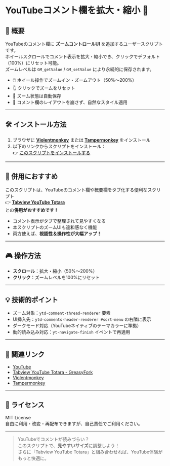 # YouTubeコメント欄を拡大・縮小 🎥

## 📌 概要

YouTubeのコメント欄に **ズームコントロールUI** を追加するユーザースクリプトです。  
ホイールスクロールでコメント表示を拡大・縮小でき、クリックでデフォルト（100%）にリセット可能。  
ズームレベルは `GM_getValue` / `GM_setValue` により永続的に保存されます。

- 🖱️ ホイール操作でズームイン・ズームアウト（50%〜200%）
- 👆 クリックでズームをリセット
- 💾 ズーム状態は自動保存
- 🎨 コメント欄のレイアウトを崩さず、自然なスタイル適用

---

## 🛠 インストール方法

1. ブラウザに **[Violentmonkey](https://violentmonkey.github.io/)** または **[Tampermonkey](https://www.tampermonkey.net/)** をインストール
2. 以下のリンクからスクリプトをインストール：  
   👉 [このスクリプトをインストールする](https://raw.githubusercontent.com/koyasi777/youtube-comment-zoom-control/main/youtube-comment-zoom-control.user.js)

---

## 🤝 併用におすすめ

このスクリプトは、YouTubeのコメント欄や概要欄をタブ化する便利なスクリプト  
👉 [**Tabview YouTube Totara**](https://greasyfork.org/ja/scripts/501249-tabview-youtube-totara)  
との**併用がおすすめです！**

- コメント表示がタブで整理されて見やすくなる
- 本スクリプトのズームUIも違和感なく機能
- 両方使えば、**視認性＆操作性が大幅アップ！**

---

## 🎮 操作方法

- **スクロール**：拡大・縮小（50%〜200%）
- **クリック**：ズームレベルを100%にリセット

---

## 💡 技術的ポイント

- ズーム対象：`ytd-comment-thread-renderer` 要素
- UI挿入先：`ytd-comments-header-renderer #sort-menu` の右隣に表示
- ダークモード対応（YouTubeネイティブのテーマカラーに準拠）
- 動的読み込み対応：`yt-navigate-finish` イベントで再適用

---

## 🔗 関連リンク

- [YouTube](https://www.youtube.com/)
- [Tabview YouTube Totara - GreasyFork](https://greasyfork.org/ja/scripts/501249-tabview-youtube-totara)
- [Violentmonkey](https://violentmonkey.github.io/)
- [Tampermonkey](https://www.tampermonkey.net/)

---

## 📜 ライセンス

MIT License  
自由に利用・改変・再配布できますが、自己責任でご利用ください。

---

> YouTubeでコメントが読みづらい？  
> このスクリプトで、**見やすいサイズ**に調整しよう！  
> さらに「Tabview YouTube Totara」と組み合わせれば、YouTube体験がもっと快適に。

